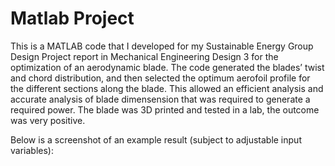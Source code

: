 # Matlab Project


This is a MATLAB code that I developed for my Sustainable Energy Group Design Project report in Mechanical Engineering Design 3 for the optimization of an aerodynamic blade. The code generated the blades’ twist and chord distribution, and then selected the optimum aerofoil profile for the different sections along the blade. This allowed an efficient analysis and accurate analysis of blade dimensension that was required to generate a required power. The blade was 3D printed and tested in a lab, the outcome was very positive.

Below is a screenshot of an example result (subject to adjustable input variables):


